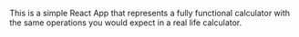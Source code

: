 This is a simple React App that represents a fully functional
calculator with the same operations you would expect in a real
life calculator.